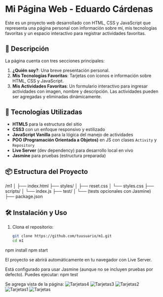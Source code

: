 # Mi Página Web - Eduardo Cárdenas

Este es un proyecto web desarrollado con HTML, CSS y JavaScript que representa una página personal con información sobre mí, mis tecnologías favoritas y un espacio interactivo para registrar actividades favoritas.

## 🧠 Descripción

La página cuenta con tres secciones principales:

1. **¿Quién soy?**: Una breve presentación personal.
2. **Mis Tecnologías Favoritas**: Tarjetas con íconos e información sobre HTML, CSS y JavaScript.
3. **Mis Actividades Favoritas**: Un formulario interactivo para ingresar actividades con imagen, nombre y descripción. Las actividades pueden ser agregadas y eliminadas dinámicamente.

## 🚀 Tecnologías Utilizadas

- **HTML5** para la estructura del sitio
- **CSS3** con un enfoque responsivo y estilizado
- **JavaScript Vanilla** para la lógica del manejo de actividades
- **POO (Programación Orientada a Objetos)** en JS con clases `Activity` y `Repository`
- **Live Server** (dev dependency) para desarrollo local en vivo
- **Jasmine** para pruebas (estructura preparada)

## 📦 Estructura del Proyecto

/m1
│
├── index.html
├── styles/
│ ├── reset.css
│ └── styles.css
├── scripts/
│ └── index.js
├── test/
│ └── (tests opcionales con Jasmine)
├── package.json


## 🛠️ Instalación y Uso

1. Clona el repositorio:
   ```bash
   git clone https://github.com/tuusuario/m1.git
   cd m1

npm install
npm start

El proyecto se abrirá automáticamente en tu navegador con Live Server.

Está configurado para usar Jasmine (aunque no se incluyen pruebas por defecto). Puedes ejecutar:
npm test

Se agrega vista de la página:
![Tarjetas4](https://github.com/user-attachments/assets/6bfe119c-c293-4502-873a-ee05b31ea6b1)
![Tarjetas3](https://github.com/user-attachments/assets/baf7748e-e328-4b2f-8852-4f26f80ddb97)
![Tarjetas2](https://github.com/user-attachments/assets/538bf163-f9ac-4b29-a1e0-03a00b8f3556)
![Tarjetas1](https://github.com/user-attachments/assets/362011a2-5100-4eaf-ab93-042db33d3970)
![Tarjetas](https://github.com/user-attachments/assets/81bf028d-bfea-4fb8-bf20-dca903bde42a)


